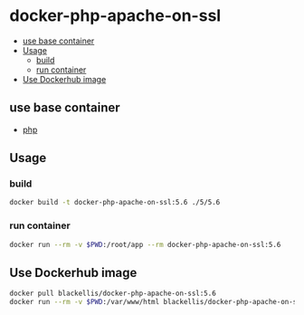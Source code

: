 # docker-php-apache-on-ssl


<!-- @import "[TOC]" {cmd="toc" depthFrom=2 depthTo=6 orderedList=false} -->
<!-- code_chunk_output -->

* [use base container](#use-base-container)
* [Usage](#usage)
	* [build](#build)
	* [run container](#run-container)
* [Use Dockerhub image](#use-dockerhub-image)

<!-- /code_chunk_output -->


## use base container

- [php](https://hub.docker.com/_/php)

## Usage

### build

```bash
docker build -t docker-php-apache-on-ssl:5.6 ./5/5.6
```

### run container

```bash
docker run --rm -v $PWD:/root/app --rm docker-php-apache-on-ssl:5.6
```

## Use Dockerhub image

```bash
docker pull blackellis/docker-php-apache-on-ssl:5.6
docker run --rm -v $PWD:/var/www/html blackellis/docker-php-apache-on-ssl:5.6
```
